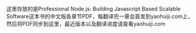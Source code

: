这里存放的是Professional Node.js: Building Javascript Based Scalable Software这本书的中文版各章节PDF，每翻译完一章会首发到yaohuiji.com上，然后将PDF同步到这里，最近版本以及翻译进度请查看yaohuiji.com
